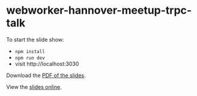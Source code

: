 # webworker-hannover-meetup-trpc-talk

To start the slide show:

- `npm install`
- `npm run dev`
- visit http://localhost:3030

Download the [PDF of the slides](./webworker-hannover-meetup-trpc-talk-sophia-brandt.pdf).

View the [slides online](https://webworker-hannover-meetup-trpc-talk.vercel.app/).
